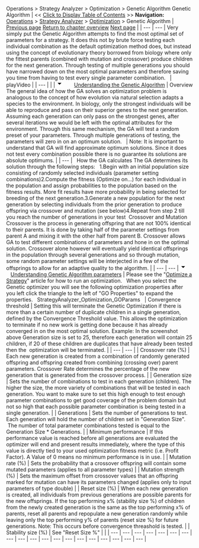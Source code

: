﻿
Operations > Strategy Analyzer > Optimization > Genetic Algorithm
Genetic Algorithm
| << [Click to Display Table of Contents](genetic_algorithm.md) >> **Navigation:**     [Operations](operations-1.md) > [Strategy Analyzer](strategy_analyzer-1.md) > [Optimization](optimize_a_strategy-1.md) > Genetic Algorithm | [Previous page](optimize_a_strategy-1.md) [Return to chapter overview](optimize_a_strategy-1.md) [Next page](optimization_fitness_metrics-1.md) |
| --- | --- |
Very simply put the Genetic Algorithm attempts to find the most optimal set of parameters for a strategy. It does this not by brute force testing each individual combination as the default optimization method does, but instead using the concept of evolutionary theory borrowed from biology where only the fittest parents (combined with mutation and crossover) produce children for the next generation. Through testing of multiple generations you should have narrowed down on the most optimal parameters and therefore saving you time from having to test every single parameter combination. 
 
| playVideo |
| --- |
|  |
![tog_minus](tog_minus-1.gif)        [Understanding the Genetic Algorithm](javascript:HMToggle('toggle','UnderstandingTheGeneticAlgorithm','UnderstandingTheGeneticAlgorithm_ICON'))
| Overview The general idea of how the GA solves an optimization problem is analogous to the concept of how evolution via natural selection adapts a species to the environment. In biology, only the strongest individuals will be able to reproduce and pass on their superior genes to the next generation. Assuming each generation can only pass on the strongest genes, after several iterations we would be left with the optimal attributes for the environment. Through this same mechanism, the GA will test a random preset of your parameters. Through multiple generations of testing, the parameters will zero in on an optimum solution.     | Note: It is important to understand that GA will find approximate optimum solutions. Since it does not test every combination possible there is no guarantee its solutions are absolute optimums. | | --- |      How the GA calculates The GA determines its solution through the following steps:   1.Begin with an initial population size consisting of randomly selected individuals (parameter setting combinations)2.Compute the fitness (Optimize on...) for each individual in the population and assign probabilities to the population based on the fitness results. More fit results have more probability in being selected for breeding of the next generation.3.Generate a new population for the next generation by selecting individuals from the prior generation to produce offspring via crossover and mutation (see below)4.Repeat from step 2 till you reach the number of generations in your test  Crossover and Mutation Crossover is the process in generating offspring that are not 100% identical to their parents. It is done by taking half of the parameter settings from parent A and mixing it with the other half from parent B. Crossover allows GA to test different combinations of parameters and hone in on the optimal solution. Crossover alone however will eventually yield identical offsprings in the population through several generations and so through mutation, some random parameter settings will be interjected in a few of the offsprings to allow for an adaptive quality to the algorithm. |
| --- | --- |
![tog_minus](tog_minus-1.gif)        [Understanding Genetic Algorithm parameters](javascript:HMToggle('toggle','UnderstandingGeneticAlgorithmParameters','UnderstandingGeneticAlgorithmParameters_ICON'))
| Please see the "[Optimize a Strategy](optimize_a_strategy-1.md)" article for how to run an optimization.   When you select the Genetic optimizer you will see the following optimization properties after you left click the triangle to the left of "GO Properties" to expand the properties.    StrategyAnalyzer_Optimization_GOParams     | Convergence threshold | Setting this will terminate the Genetic Optimization if there is more than a certain number of duplicate children in a single generation, defined by the Convergence Threshold value. This allows the optimization to terminate if no new work is getting done because it has already converged in on the most optimal solution. Example: In the screenshot above Generation size is set to 25, therefore each generation will contain 25 children, if 20 of these children are duplicates that have already been tested then the  optimization will be terminated. | | --- | --- | | Crossover rate (%) | Each new generation is created from a combination of randomly generated offspring and offspring created from combining (crossing over) parent parameters. Crossover Rate determines the percentage of the new generation that is generated from the crossover process. | | Generation size | Sets the number of combinations to test in each generation (children). The higher the size, the more variety of combinations that will be tested in each generation. You want to make sure to set this high enough to test enough parameter combinations to get good coverage of the problem domain but not so high that each possible parameter combination is being tested in a single generation. | | Generations | Sets the number of generations to test. Each generation will hold the number of children set in "Generation Size".  The number of total parameter combinations tested is equal to the Generation Size * Generations. | | Minimum performance | If this performance value is reached before all generations are evaluated the optimizer will end and present results immediately, where the type of this value is directly tied to your used optimization fitness metric (i.e. Profit Factor). A Value of 0 means no minimum performance is in use. | | Mutation rate (%) | Sets the probability that a crossover offspring will contain some mutated parameters (applies to all parameter types) | | Mutation strength (%) | Sets the maximum offset from crossover values that an offspring marked for mutation can have its parameters changed (applies only to input parameters of type double) | | Reset size (%) | When each new generation is created, all individuals from previous generations are possible parents for the new offsprings. If the top performing x% (stability size %) of children from the newly created generation is the same as the top performing x% of parents, reset all parents and repopulate a new generation randomly while leaving only the top performing y% of parents (reset size %) for future generations. Note: This occurs before convergence threashold is tested. | | Stability size (%) | See "Reset Size %" | |
| --- | --- | --- | --- | --- | --- | --- | --- | --- | --- | --- | --- | --- | --- | --- | --- | --- | --- | --- |
